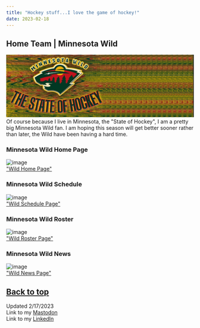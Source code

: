 ```yaml
---
title: "Hockey stuff...I love the game of hockey!"
date: 2023-02-18
---
```

## Home Team | Minnesota Wild

![alt text](https://github.com/Nathan1824/Blog-Post-Dev/blob/main/_pictures/MNWild_2.jpg?raw=true)\
Of course because I live in Minnesota, the "State of Hockey", I am a pretty big Minnesota Wild fan. I am hoping this season will get better sooner rather than later, the Wild have been having a hard time.

### Minnesota Wild Home Page

![image](https://www.fantasysp.com/images/nhl/x2832106.png.pagespeed.ic.yk2XyvbEjb.png)\
<a href="https://www.nhl.com/wild/">"Wild Home Page"</a>

### Minnesota Wild Schedule

![image](https://cms.nhl.bamgrid.com/images/headshots/current/168x168/8474716.jpg)\
<a href="https://www.nhl.com/wild/schedule">"Wild Schedule Page"</a>

### Minnesota Wild Roster

![image](https://sports.cbsimg.net/images/nhl/players/170x170/1771018.png)\
<a href="https://www.nhl.com/wild/roster">"Wild Roster Page"</a>

### Minnesota Wild News

![image](https://everipedia-storage.s3.amazonaws.com/ProfilePicture/en/Bill_Guerin__165712/BillGuerin2015_2.jpg__59036__thumb.jpeg)\
<a href="https://www.nhl.com/wild/news">"Wild News Page"</a>

<a href="#top">Back to top</a>
---
Updated 2/17/2023\
Link to my <a rel="me" href="https://tech.lgbt/@NathanHamblin_MI6">Mastodon</a>\
Link to my <a rel="me" href="https://www.linkedin.com/in/nathan-hamblin">LinkedIn</a>
